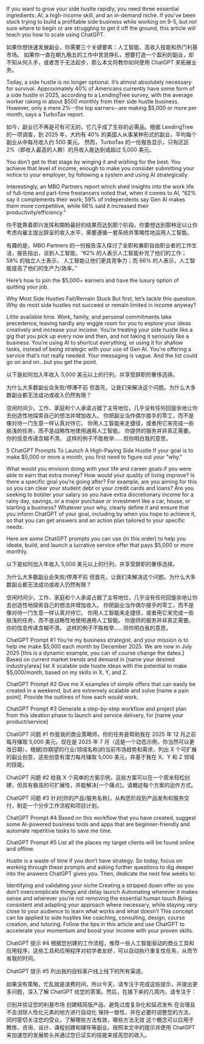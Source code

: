 
If you want to grow your side hustle rapidly, you need three essential ingredients: AI, a high-income skill, and an in-demand niche. If you've been stuck trying to build a profitable side business while working on 9-5,
but not sure where to begin or are struggling to get it off the ground, this article will teach you how to scale using ChatGPT.

如果你想快速发展副业，你需要三个关键要素：人工智能、高收入技能和热门利基市场。
如果你一直在朝九晚五的工作中苦苦挣扎，想要打造一个盈利的副业，却不知从何入手，或者苦于无法起步，那么本文将教你如何使用 ChatGPT 来拓展业务。

Today, a side hustle is no longer optional. It’s almost absolutely necessary for survival. Approximately 40% of Americans currently have some form of a side hustle in 2025, according to a LendingTree survey, with the average worker raking in about $500 monthly from their side hustle business. 
However, only a mere 2%--the top earners--are making $5,000 or more per month, says a TurboTax report.

如今，副业已不再是可有可无的，它几乎成了生存的必需品。根据 LendingTree 的一项调查，到 2025 年，大约有 40% 的美国人从事某种形式的副业，平均每个副业从中每月收入约 500 美元。
然而，TurboTax 的一份报告显示，只有区区 2%（即收入最高的人群）的月收入能达到或超过 5,000 美元。

You don’t get to that stage by winging it and wishing for the best. You achieve that level of income, enough to make you consider submitting your notice to your employer, by following a system and using AI strategically.

Interestingly, an MBO Partners report which shed insights into the work life of full-time and part-time freelancers noted that, when it comes to AI, “62% say it complements their work; 59% of independents say Gen AI makes them more competitive, 
while 66% said it increased their productivity/efficiency.”

你不能靠着即兴发挥和期盼最好的结果而达到那个阶段。你要想达到那种足以让你考虑向雇主提出辞呈的收入水平，需要遵循一套系统并策略性地运用人工智能。

有趣的是，MBO Partners 的一份报告深入探讨了全职和兼职自由职业者的工作生活，报告指出，谈到人工智能，“62% 的人表示人工智能补充了他们的工作；59% 的独立人士表示，
人工智能让他们更具竞争力；而 66% 的人表示，人工智能提高了他们的生产力/效率。”

Here’s how to join the $5,000+ earners and have the luxury option of quitting your job.

Why Most Side Hustles Fail/Remain Stuck
But first, let’s tackle this question. Why do most side hustles not succeed or remain limited in income anyway?

Little available time. Work, family, and personal commitments take precedence, leaving hardly any wiggle room for you to explore your ideas creatively and increase your income.
You’re treating your side hustle like a gig that you pick up every now and then, and not taking it seriously like a business.
You’re using AI to shortcut everything, or using it for shallow tasks, instead of being strategic with your use of Gen AI.
You’re offering a service that’s not really needed.
Your messaging is vague.
And the list could go on and on…but you get the point.

以下是如何加入年收入 5,000 美元以上的行列，并享受辞职的奢侈选择。

为什么大多数副业会失败/停滞不前
但首先，让我们来解决这个问题。为什么大多数副业都无法成功或收入仍然有限？

空闲时间少。工作、家庭和个人承诺占据了主导地位，几乎没有任何回旋余地让你去创造性地探索自己的想法并增加收入。
你把副业当作偶尔接手的零工，而不是像对待一门生意一样认真对待它。
你用人工智能来走捷径，或者用它来完成一些肤浅的任务，而不是战略性地使用通用人工智能。
你提供的服务并非真正需要。
你的信息传递含糊不清。
这样的例子不胜枚举……但你明白我的意思。


5 ChatGPT Prompts To Launch A High-Paying Side Hustle
If your goal is to make $5,000 or more a month, you first need to figure out your "why."

What would you envision doing with your life and career goals if you were able to earn that extra money?
How would your quality of living improve?
Is there a specific goal you’re going after?
For example, are you aiming for this so you can clear your student debt or your credit cards and loans?
Are you seeking to bolster your salary so you have extra discretionary income for a rainy day, savings, or a major purchase or investment like a car, house, or starting a business?
Whatever your why, clearly define it and ensure that you inform ChatGPT of your goal, including by when you hope to achieve it, so that you can get answers and an action plan tailored to your specific needs.

Here are some ChatGPT prompts you can use (in this order) to help you ideate, build, and launch a lucrative service offer that pays $5,000 or more monthly.


以下是如何加入年收入 5,000 美元以上的行列，并享受辞职的奢侈选择。

为什么大多数副业会失败/停滞不前
但首先，让我们来解决这个问题。为什么大多数副业都无法成功或收入仍然有限？

空闲时间少。工作、家庭和个人承诺占据了主导地位，几乎没有任何回旋余地让你去创造性地探索自己的想法并增加收入。
你把副业当作偶尔接手的零工，而不是像对待一门生意一样认真对待它。
你用人工智能来走捷径，或者用它来完成一些肤浅的任务，而不是战略性地使用通用人工智能。
你提供的服务并非真正需要。
你的信息传递含糊不清。
这样的例子不胜枚举……但你明白我的意思。


ChatGPT Prompt #1
You’re my business strategist, and your mission is to help me make $5,000 each month by December 2025. We are now in July 2025 [this is a dynamic example, you can of course change the dates.] Based on current market trends and demand in [name your desired industry/area] list X scalable side hustle ideas with the potential to make $5,000/month, based on my skills in X, Y, and Z.

ChatGPT Prompt #2
Give me X examples of simple offers that can easily be created in a weekend, but are extremely scalable and solve [name a pain point]. Provide the outlines of how each would work.

ChatGPT Prompt #3
Generate a step-by-step workflow and project plan from this ideation phase to launch and service delivery, for [name your product/service]



ChatGPT 问题 #1
你是我的商业策略师，你的任务是帮助我在 2025 年 12 月之前每月赚取 5,000 美元。现在是 2025 年 7 月（这是一个动态示例，你当然可以更改日期）。根据[你期望的行业/领域名称]的当前市场趋势和需求，列出 X 个可扩展的副业创意，这些创意有潜力每月赚取 5,000 美元，并基于我在 X、Y 和 Z 领域的技能。

ChatGPT 问题 #2
给我 X 个简单的方案示例，这些方案可以在一个周末轻松创建，但具有极高的可扩展性，并能解决[一个痛点]。请概述每个方案的运作方式。

ChatGPT 问题 #3
针对[你的产品/服务名称]，从构思阶段到产品发布和服务交付，制定一个分步工作流程和项目计划。

ChatGPT Prompt #4
Based on this workflow that you have created, suggest some AI-powered business tools and apps that are beginner-friendly and automate repetitive tasks to save me time.

ChatGPT Prompt #5
List all the places my target clients will be found online and offline.

Hustle is a waste of time if you don’t have strategy. So today, focus on working through these prompts and asking further questions to dig deeper into the answers ChatGPT gives you. Then, dedicate the next few weeks to:

Identifying and validating your niche
Creating a stripped down offer so you don’t overcomplicate things and delay launch
Automating wherever it makes sense and wherever you’re not removing the essential human touch
Being consistent and adapting your approach where necessary, while staying very close to your audience to learn what works and what doesn’t
This concept can be applied to side hustles like coaching, consulting, design, course creation, and tutoring. Follow the tips in this article and use ChatGPT to accelerate your momentum and boost your income with your proven skills.


ChatGPT 提示 #4
根据您创建的工作流程，推荐一些人工智能驱动的商业工具和应用程序，这些工具和应用程序对初学者友好，可以自动执行重复性任务，从而节省我的时间。

ChatGPT 提示 #5
列出我的目标客户线上线下的所有渠道。

如果没有策略，忙乱就是浪费时间。所以今天，请专注于完成这些提示，并提出更多问题，深入了解 ChatGPT 给您的答案。然后，在接下来的几周内，请专注于：

识别并验证您的利基市场
创建精简版产品，避免过度复杂化和延迟发布
在合理且不会消除人性化元素的地方进行自动化
保持一致性，并在必要时调整您的方法，同时密切关注您的受众，了解哪些方法有效，哪些方法无效
这个概念可以应用于教练、咨询、设计、课程创建和辅导等副业。按照本文中的提示并使用 ChatGPT 来加速您的发展势头并通过您已证实的技能来提高您的收入。

